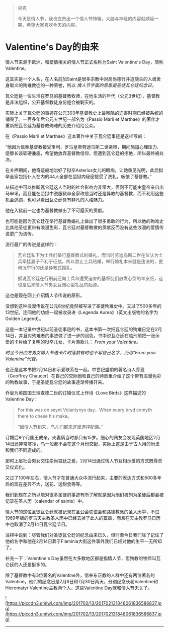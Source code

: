 > 卓克
> 
> 今天是情人节，我也应景出一个情人节特辑，大脑与神经的内容就顺延一期，希望大家喜欢今天的内容。

# Valentine's Day的由来

情人节来源于欧洲，和爱情相关的情人节正式名称为Saint Valentine's Day，简称Valentine。

这其实是一个人名，在人名前加Saint是很多宗教中对高尚德行并追随主的人或舍身取义的殉难教徒的一种荣誉，所以 *情人节字面的意思是圣徒瓦仑廷纪念日。*

瓦仑廷是一位生活在罗马的基督教牧师，在他生活的年代（公元3世纪），基督教是非法组织，公开基督教徒身份是会被剿灭的。

实际上关于瓦仑廷的事迹在公元303年基督教史上最残酷的迫害时期已经被系统的销毁了。一百多年后公元五世纪一部名为《Passio Marii et Marthae》的著作才重新把瓦仑廷为基督教殉难的历史介绍给公众。

在《Passio Marii et Marthae》这本著作中关于瓦仑廷事迹是这样写的：

“他因为信奉基督教接受审判，罗马皇帝劳迪乌斯二世亲审，期间施加心理压力、促膝长谈软硬兼施，希望他放弃基督教信仰，但遭到瓦仑廷的拒绝，所以最终被处决。

在关押期间，他奇迹般地治好了狱卒Asterius女儿的眼病，让她重见光明，此后狱卒全家包括仆人在内的44人全部在监狱内秘密接受了洗礼，皈依了基督教。”

从描述中可以推断瓦仑廷这人当时的社会影响力非常大，否则不可能由皇帝亲自出马审讯，而且能在监狱中说服狱卒全家改信当时还是异教的基督教，而不利用这些机会逃跑，也可以看出瓦仑廷具有非凡的人格魅力。

他在入狱前一定也为基督教做出了不可磨灭的贡献。

也可能是因为瓦仑廷在举行基督教婚礼上做出了很多勇敢的行为，所以他的殉难史比其他圣徒更带有浪漫色彩，瓦仑廷对基督教做的贡献反而没有这些浪漫的爱情传说更广为流传。

流行最广的传说是这样的：

> 瓦仑廷私下为士兵们举行基督教式的婚礼，而当时劳迪乌斯二世在位认为士兵牵挂妻子不利于征战，所以禁止士兵结婚，举行婚礼本来就是违法的，更何况举行的还是异教式婚礼。
> 
> 
> 
> 据说瓦仑廷在行刑前还向士兵和遭受迫害的基督徒们散发心型的羊皮纸，这也是后来情人节男女互赠心型礼品的起源。

这也是现在网上介绍情人节传说的原形。

没想到这种浪漫传说在公元8世纪竟然被写进了圣徒殉难史中。又过了500多年的13世纪，连同他的功绩一起被收录进《Legenda Aurea》（英文出版物的名字为Golden Legend）。

这是一本记录中世纪以前圣徒事迹的书，这本书第一次把瓦仑廷的殉难日定在2月14日，并且对殉难者的事迹做了进一步的润色，书中说瓦仑廷在临刑前把一张示爱的卡片给了复明的狱卒儿女，卡片落款儿： *From your Valentine。*

 *时至今日西方男女情人节送卡片时落款有时也不写自己名字，而用“From your Valentine”代替。*

也正是这本书把2月14日和示爱联系在一起。中世纪盛期的著名诗人乔叟（Geoffrey Chaucer）在自己的交际圈和自己的诗歌里介绍了这个带有浪漫色彩的殉教故事，于是圣徒瓦仑廷的故事逐渐传播开来。

乔叟为英国国王理查德二世的订婚仪式上作诗《Love Birds》这样描述的Valentine Day：

> For this was on seynt Volantynys day，Whan euery bryd comyth there to chese his make。
> 
> 
> 
>  “因情人节到来，鸟儿们都来这里选择配偶。”

订婚后8个月国王成亲，夫妻俩当时都只有15岁。细心的网友会发现英国地区2月14日还非常寒冷，鸟一般都不会在这个月份交配，实际上这是由于古人用的历法和我们不同造成的。

那时上层社会男女交往崇尚宫廷之爱，2月14日通过情人节互相示爱的方式既尊贵又仪式化。

又过了100年左右，情人节才在普通大众中流行起来，主要的表达方式和500多年后的现在差异不大，送花、送甜食等等。

我们到现在之所以能对很多圣徒的事迹有所了解就是因为他们被列为圣徒后都会被记录在圣人历（calendar of saints）中。

情人节的这位圣徒瓦仑廷就被记录在圣公会联谊会和路德教派的圣人历中，不过1969年版的罗马天主教圣人历中已经去掉了此人的篇章，而且在天主教罗马日历中也取消了2月14日瓦仑廷节日。

注释中说到：尽管我们对圣徒瓦仑廷的纪念由来已久，但时至今日我们除了记住了他的名字和他在2月14日葬于Flaminia大街这件事外我们已经对他的生平一无所知了。

补充一下：Valentine's Day虽然在大多数地区都是指情人节，但殉教的牧师叫瓦仑廷的人还是挺多的。

除了基督教中有3位著名的Valentine外，信奉东正教的人群中还有两位著名的Valentine，他们的纪念日是7月6日和7月30日两天，分别纪念长老Valentine和Hieromatyr Valentine主教两个人，这些Valentine Day就和情人节无关了。

![https://piccdn3.umiwi.com/img/201702/13/201702131848061836586837.jpg](https://piccdn3.umiwi.com/img/201702/13/201702131848061836586837.jpg)

---
